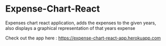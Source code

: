 # Expense-Chart-React

Expenses chart react application, adds the expenses to the given years, also displays a graphical representation of that years expense

Check out the app here : https://expense-chart-react-app.herokuapp.com
